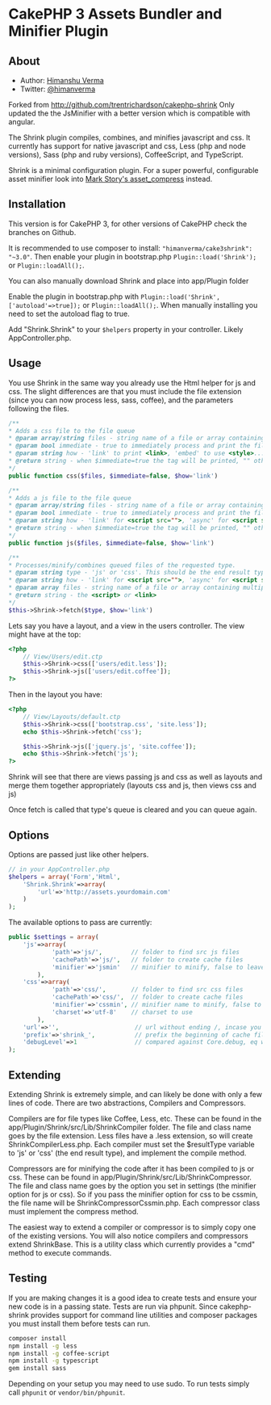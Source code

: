 CakePHP 3 Assets Bundler and Minifier Plugin
=====================

About
-----

- Author: [Himanshu Verma](himan.verma@live.com)
- Twitter: [@himanverma](http://twitter.com/himanverma)

Forked from http://github.com/trentrichardson/cakephp-shrink
Only updated the the JsMinifier with a better version which is compatible with angular.

The Shrink plugin compiles, combines, and minifies javascript and css.  It currently has
support for native javascript and css, Less (php and node versions), Sass (php and ruby 
versions), CoffeeScript, and TypeScript.

Shrink is a minimal configuration plugin.  For a super powerful, configurable asset minifier
look into [Mark Story's asset_compress](https://github.com/markstory/asset_compress) instead.

Installation
------------

This version is for CakePHP 3, for other versions of CakePHP check the branches on Github.

It is recommended to use composer to install: `"himanverma/cake3shrink": "~3.0"`.
Then enable your plugin in bootstrap.php `Plugin::load('Shrink');` or `Plugin::loadAll();`.

You can also manually download Shrink and place into app/Plugin folder

Enable the plugin in bootstrap.php with `Plugin::load('Shrink',['autoload'=>true]);` or 
`Plugin::loadAll();`.  When manually installing you need to set the autoload flag to true.

Add "Shrink.Shrink" to your `$helpers` property in your controller.  Likely AppController.php.

Usage
-----

You use Shrink in the same way you already use the Html helper for js and css. The slight
differences are that you must include the file extension (since you can now process less,
sass, coffee), and the parameters following the files.

```php
/**
* Adds a css file to the file queue
* @param array/string files - string name of a file or array containing multiple string of files
* @param bool immediate - true to immediately process and print the file, false to merge with others
* @param string how - 'link' to print <link>, 'embed' to use <style>...css code...</style>
* @return string - when $immediate=true the tag will be printed, "" otherwise
*/
public function css($files, $immediate=false, $how='link')

/**
* Adds a js file to the file queue
* @param array/string files - string name of a file or array containing multiple string of files
* @param bool immediate - true to immediately process and print the file, false to merge with others
* @param string how - 'link' for <script src="">, 'async' for <script src="" async>, 'embed' for <script>...js code...</script>
* @return string - when $immediate=true the tag will be printed, "" otherwise
*/
public function js($files, $immediate=false, $how='link')

/**
* Processes/minify/combines queued files of the requested type.
* @param string type - 'js' or 'css'. This should be the end result type
* @param string how - 'link' for <script src="">, 'async' for <script src="" async>, 'embed' for <script>...js code...</script>
* @param array files - string name of a file or array containing multiple string of files
* @return string - the <script> or <link>
*/
$this->Shrink->fetch($type, $how='link')
```

Lets say you have a layout, and a view in the users controller.  The view might have at the top:

```php
<?php
	// View/Users/edit.ctp
	$this->Shrink->css(['users/edit.less']);
	$this->Shrink->js(['users/edit.coffee']);
?>
```

Then in the layout you have:
```php
<?php
	// View/Layouts/default.ctp
	$this->Shrink->css(['bootstrap.css', 'site.less']);
	echo $this->Shrink->fetch('css');

	$this->Shrink->js(['jquery.js', 'site.coffee']);
	echo $this->Shrink->fetch('js');
?>
```

Shrink will see that there are views passing js and css as well as layouts
and merge them together appropriately (layouts css and js, then views css and js)

Once fetch is called that type's queue is cleared and you can queue again.

Options
-------

Options are passed just like other helpers.

```php
// in your AppController.php
$helpers = array('Form','Html',
	'Shrink.Shrink'=>array(
		'url'=>'http://assets.yourdomain.com'
	)
);
```

The available options to pass are currently:

```php
public $settings = array(
	'js'=>array(
			'path'=>'js/',        // folder to find src js files
			'cachePath'=>'js/',   // folder to create cache files
			'minifier'=>'jsmin'   // minifier to minify, false to leave as is
		),
	'css'=>array(
			'path'=>'css/',       // folder to find src css files
			'cachePath'=>'css/',  // folder to create cache files
			'minifier'=>'cssmin', // minifier name to minify, false to leave as is
			'charset'=>'utf-8'    // charset to use
		),
	'url'=>'',                     // url without ending /, incase you access from another domain
	'prefix'=>'shrink_',           // prefix the beginning of cache files
	'debugLevel'=>1                // compared against Core.debug, eq will recompile, > will not minify
);
```

Extending
---------

Extending Shrink is extremely simple, and can likely be done with only a few lines of
code.  There are two abstractions, Compilers and Compressors.

Compilers are for file types like Coffee, Less, etc.  These can be found in the
app/Plugin/Shrink/src/Lib/ShrinkCompiler folder. The file and class name goes
by the file extension.  Less files have a .less extension, so will create
ShrinkCompilerLess.php.  Each compiler must set the $resultType variable to 'js' or
'css' (the end result type), and implement the compile method.

Compressors are for minifying the code after it has been compiled to js or css. These
can be found in app/Plugin/Shrink/src/Lib/ShrinkCompressor.  The file and class
name goes by the option you set in settings (the minifier option for js or css).  So
if you pass the minifier option for css to be cssmin, the file name will be
ShrinkCompressorCssmin.php.  Each compressor class must implement the compress method.

The easiest way to extend a compiler or compressor is to simply copy one of the existing
versions.  You will also notice compilers and compressors extend ShrinkBase.  This is a
utility class which currently provides a "cmd" method to execute commands.

Testing
-------

If you are making changes it is a good idea to create tests and ensure your new code
is in a passing state.  Tests are run via phpunit.  Since cakephp-shrink provides 
support for command line utilities and composer packages you must install them before 
tests can run.

```sh
composer install
npm install -g less
npm install -g coffee-script
npm install -g typescript
gem install sass
```

Depending on your setup you may need to use sudo.  To run tests simply call `phpunit` 
or `vendor/bin/phpunit`.
